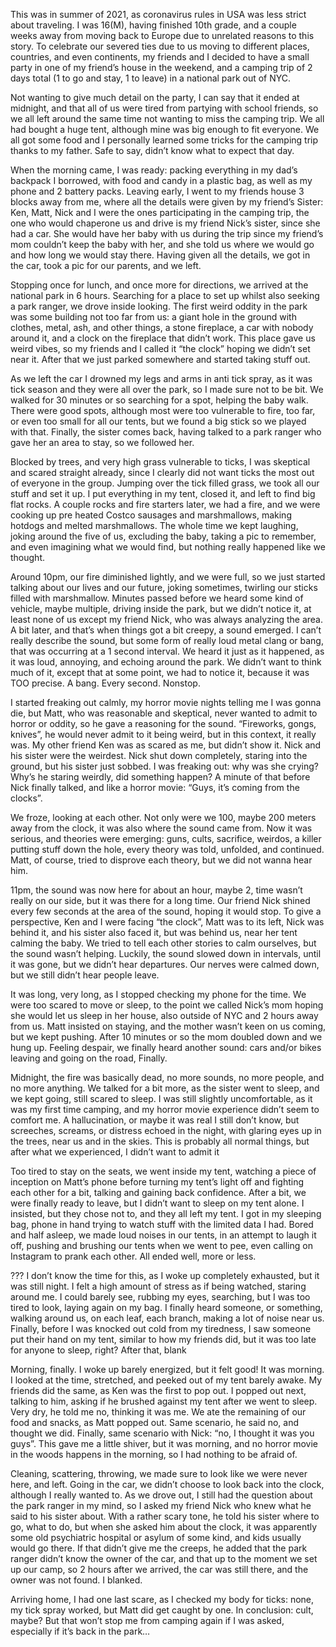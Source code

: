 This was in summer of 2021, as coronavirus rules in USA was less strict about traveling. I was 16(M), having finished 10th grade, and a couple weeks away from moving back to Europe due to unrelated reasons to this story. To celebrate our severed ties due to us moving to different places, countries, and even continents, my friends and I decided to have a small party in one of my friend’s house in the weekend, and a camping trip of 2 days total (1 to go and stay, 1 to leave) in a national park out of NYC. 

Not wanting to give much detail on the party, I can say that it ended at midnight, and that all of us were tired from partying with school friends, so we all left around the same time not wanting to miss the camping trip. We all had bought a huge tent, although mine was big enough to fit everyone. We all got some food and I personally learned some tricks for the camping trip thanks to my father. Safe to say, didn’t know what to expect that day.

When the morning came, I was ready: packing everything in my dad’s backpack I borrowed, with food and candy in a plastic bag, as well as my phone and 2 battery packs. Leaving early, I went to my friends house 3 blocks away from me, where all the details were given by my friend’s Sister: Ken, Matt, Nick and I were the ones participating in the camping trip, the one who would chaperone us and drive is my friend Nick’s sister, since she had a car. She would have her baby with us during the trip since my friend’s mom couldn’t keep the baby with her, and she told us where we would go and how long we would stay there. Having given all the details, we got in the car, took a pic for our parents, and we left.

Stopping once for lunch, and once more for directions, we arrived at the national park in 6 hours. Searching for a place to set up whilst also seeking a park ranger, we drove inside looking. The first weird oddity in the park was some building not too far from us: a giant hole in the ground with clothes, metal, ash, and other things, a stone fireplace, a car with nobody around it, and a clock on the fireplace that didn’t work. This place gave us weird vibes, so my friends and I called it “the clock” hoping we didn’t set near it. After that we just parked somewhere and started taking stuff out.

As we left the car I drowned my legs and arms in anti tick spray, as it was tick season and they were all over the park, so I made sure not to be bit. We walked for 30 minutes or so searching for a spot, helping the baby walk. There were good spots, although most were too vulnerable to fire, too far, or even too small for all our tents, but we found a big stick so we played with that. Finally, the sister comes back, having talked to a park ranger who gave her an area to stay, so we followed her. 

Blocked by trees, and very high grass vulnerable to ticks, I was skeptical and scared straight already, since I clearly did not want ticks the most out of everyone in the group. Jumping over the tick filled grass, we took all our stuff and set it up. I put everything in my tent, closed it, and left to find big flat rocks. A couple rocks and fire starters later, we had a fire, and we were cooking up pre heated Costco sausages and marshmallows, making hotdogs and melted marshmallows. The whole time we kept laughing, joking around the five of us, excluding the baby, taking a pic to remember, and even imagining what we would find, but nothing really happened like we thought.

Around 10pm, our fire diminished lightly, and we were full, so we just started talking about our lives and our future, joking sometimes, twirling our sticks filled with marshmallow. Minutes passed before we heard some kind of vehicle, maybe multiple, driving inside the park, but we didn’t notice it, at least none of us except my friend Nick, who was always analyzing the area. A bit later, and that’s when things got a bit creepy, a sound emerged. I can’t really describe the sound, but some form of really loud metal clang or bang, that was occurring at a 1 second interval. We heard it just as it happened, as it was loud, annoying, and echoing around the park. We didn’t want to think much of it, except that at some point, we had to notice it, because it was TOO precise. A bang. Every second. Nonstop.

I started freaking out calmly, my horror movie nights telling me I was gonna die, but Matt, who was reasonable and skeptical, never wanted to admit to horror or oddity, so he gave a reasoning for the sound. “Fireworks, gongs, knives”, he would never admit to it being weird, but in this context, it really was. My other friend Ken was as scared as me, but didn’t show it. Nick and his sister were the weirdest. Nick shut down completely, staring into the ground, but his sister just sobbed. I was freaking out: why was she crying? Why’s he staring weirdly, did something happen? A minute of that before Nick finally talked, and like a horror movie: “Guys, it’s coming from the clocks”. 

We froze, looking at each other. Not only were we 100, maybe 200 meters away from the clock, it was also where the sound came from. Now it was serious, and theories were emerging: guns, cults, sacrifice, weirdos, a killer putting stuff down the hole, every theory was told, unfolded, and continued. Matt, of course, tried to disprove each theory, but we did not wanna hear him.

11pm, the sound was now here for about an hour, maybe 2, time wasn’t really on our side, but it was there for a long time. Our friend Nick shined every few seconds at the area of the sound, hoping it would stop. To give a perspective, Ken and I were facing “the clock”, Matt was to its left, Nick was behind it, and his sister also faced it, but was behind us, near her tent calming the baby. We tried to tell each other stories to calm ourselves, but the sound wasn’t helping. Luckily, the sound slowed down in intervals, until it was gone, but we didn’t hear departures. Our nerves were calmed down, but we still didn’t hear people leave. 

It was long, very long, as I stopped checking my phone for the time. We were too scared to move or sleep, to the point we called Nick’s mom hoping she would let us sleep in her house, also outside of NYC and 2 hours away from us. Matt insisted on staying, and the mother wasn’t keen on us coming, but we kept pushing. After 10 minutes or so the mom doubled down and we hung up. Feeling despair, we finally heard another sound: cars and/or bikes leaving and going on the road, Finally. 

Midnight, the fire was basically dead, no more sounds, no more people, and no more anything. We talked for a bit more, as the sister went to sleep, and we kept going, still scared to sleep. I was still slightly uncomfortable, as it was my first time camping, and my horror movie experience didn’t seem to comfort me. A hallucination, or maybe it was real I still don’t know, but screeches, screams, or distress echoed in the night, with glaring eyes up in the trees, near us and in the skies. This is probably all normal things, but after what we experienced, I didn’t want to admit it

Too tired to stay on the seats, we went inside my tent, watching a piece of inception on Matt’s phone before turning my tent’s light off and fighting each other for a bit, talking and gaining back confidence. After a bit, we were finally ready to leave, but I didn’t want to sleep on my tent alone. I insisted, but they chose not to, and they all left my tent. I got in my sleeping bag, phone in hand trying to watch stuff with the limited data I had. Bored and half asleep, we made loud noises in our tents, in an attempt to laugh it off, pushing and brushing our tents when we went to pee, even calling on Instagram to prank each other. All ended well, more or less.

???   I don’t know the time for this, as I woke up completely exhausted, but it was still night. I felt a high amount of stress as if being watched, staring around me. I could barely see, rubbing my eyes, searching, but I was too tired to look, laying again on my bag. I finally heard someone, or something, walking around us, on each leaf, each branch, making a lot of noise near us. Finally, before I was knocked out cold from my tiredness, I saw someone put their hand on my tent, similar to how my friends did, but it was too late for anyone to sleep, right? After that, blank

Morning, finally. I woke up barely energized, but it felt good! It was morning. I looked at the time, stretched, and peeked out of my tent barely awake. My friends did the same, as Ken was the first to pop out. I popped out next, talking to him, asking if he brushed against my tent after we went to sleep. Very dry, he told me no, thinking it was me. We ate the remaining of our food and snacks, as Matt popped out. Same scenario, he said no, and thought we did. Finally, same scenario with Nick: “no, I thought it was you guys”. This gave me a little shiver, but it was morning, and no horror movie in the woods happens in the morning, so I had nothing to be afraid of.

Cleaning, scattering, throwing, we made sure to look like we were never here, and left. Going in the car, we didn’t choose to look back into the clock, although I really wanted to. As we drove out, I still had the question about the park ranger in my mind, so I asked my friend Nick who knew what he said to his sister about. With a rather scary tone, he told his sister where to go, what to do, but when she asked him about the clock, it was apparently some old psychiatric hospital or asylum of some kind, and kids usually would go there. If that didn’t give me the creeps, he added that the park ranger didn’t know the owner of the car, and that up to the moment we set up our camp, so 2 hours after we arrived, the car was still there, and the owner was not found. I blanked.

Arriving home, I had one last scare, as I checked my body for ticks: none, my tick spray worked, but Matt did get caught by one. In conclusion: cult, maybe? But that won’t stop me from camping again if I was asked, especially if it’s back in the park…